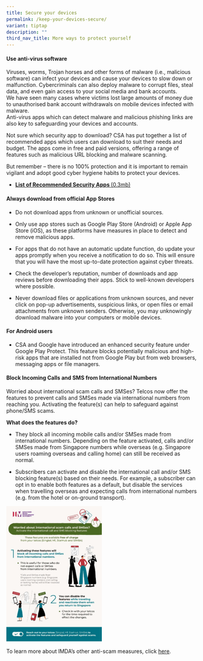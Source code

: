 ```yaml
---
title: Secure your devices
permalink: /keep-your-devices-secure/
variant: tiptap
description: ""
third_nav_title: More ways to protect yourself
---
```

<h4><strong>Use anti-virus software</strong></h4>
<p>Viruses, worms, Trojan horses and other forms of malware (i.e., malicious
software) can infect your devices and cause your devices to slow down or
malfunction. Cybercriminals can also deploy malware to corrupt files, steal
data, and even gain access to your social media and bank accounts.
<br>We have seen many cases where victims lost large amounts of money due
to unauthorised bank account withdrawals on mobile devices infected with
malware.&nbsp;
<br>Anti-virus apps which can detect malware and malicious phishing links
are also key to safeguarding your devices and accounts.&nbsp;</p>
<p>Not sure which security app to download? CSA has put together a list of
recommended apps which users can download to suit their needs and budget.
The apps come in free and paid versions, offering a range of features such
as malicious URL blocking and malware scanning.</p>
<p>But remember – there is no 100% protection and it is important to remain
vigilant and adopt good cyber hygiene habits to protect your devices.&nbsp;</p>
<ul data-tight="true" class="tight">
<li>
<p><strong><a href="https://www.csa.gov.sg/docs/default-source/our-programmes/cybersecurity-outreach/the-unseen-enemy/security-apps_infographic.pdf?sfvrsn=828f46cb_3" class="a-underline-link download-and-resources" rel="noopener noreferrer nofollow" target="_self">List of Recommended Security Apps </a></strong>
<a href="https://www.csa.gov.sg/docs/default-source/our-programmes/cybersecurity-outreach/the-unseen-enemy/security-apps_infographic.pdf?sfvrsn=828f46cb_3" class="a-underline-link download-and-resources" rel="noopener noreferrer nofollow" target="_self">(0.3mb)</a>
</p>
</li>
</ul>
<h4><strong>Always download from official App Stores</strong></h4>
<ul data-tight="true" class="tight">
<li>
<p>Do not download apps from unknown or unofficial sources.</p>
</li>
<li>
<p>Only use app stores such as Google Play Store (Android) or Apple App Store
(iOS), as these platforms have measures in place to detect and remove malicious
apps.</p>
</li>
<li>
<p>For apps that do not have an automatic update function, do update your
apps promptly when you receive a notification to do so. This will ensure
that you will have the most up-to-date protection against cyber threats.</p>
</li>
<li>
<p>Check the developer’s reputation, number of downloads and app reviews
before downloading their apps. Stick to well-known developers where possible.</p>
</li>
<li>
<p>Never download files or applications from unknown sources, and never click
on pop-up advertisements, suspicious links, or open files or email attachments
from unknown senders. Otherwise, you may unknowingly download malware into
your computers or mobile devices.</p>
</li>
</ul>
<h4><strong>For Android users</strong></h4>
<ul data-tight="true" class="tight">
<li>
<p>CSA and Google have introduced an enhanced security feature under Google
Play Protect. This feature blocks potentially malicious and high-risk apps
that are installed not from Google Play but from web browsers, messaging
apps or file managers.</p>
</li>
</ul>
<h4><strong>Block Incoming Calls and SMS from International Numbers</strong></h4>
<p>Worried about international scam calls and SMSes? Telcos now offer the
features to prevent calls and SMSes made via international numbers from
reaching you. Activating the feature(s) can help to safeguard against phone/SMS
scams.&nbsp;</p>
<p><strong>What does the features do?</strong>
</p>
<ul data-tight="true" class="tight">
<li>
<p>They block all incoming mobile calls and/or SMSes made from international
numbers. Depending on the feature activated, calls and/or SMSes made from
Singapore numbers while overseas (e.g. Singapore users roaming overseas
and calling home) can still be received as normal.</p>
<p></p>
</li>
<li>
<p>Subscribers can activate and disable the international call and/or SMS
blocking feature(s) based on their needs. For example, a subscriber can
opt in to enable both features as a default, but disable the services when
travelling overseas and expecting calls from international numbers (e.g.
from the hotel or on-ground transport).</p>
</li>
</ul>
<div class="isomer-image-wrapper">
<img style="width: 50%;" height="auto" width="100%" alt="" src="/images/Option___D2_Block_Intl_Call_SMSes_poster.jpg">
</div>
<p>To learn more about IMDA’s other anti-scam measures, click <a href="https://www.imda.gov.sg/how-we-can-help/anti-scam-measures" rel="noopener noreferrer nofollow" target="_blank">here</a>.</p>
<p></p>
<p></p>
